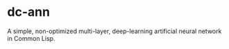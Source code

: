 # dc-ann
A simple, non-optimized multi-layer, deep-learning artificial neural network in Common Lisp.
